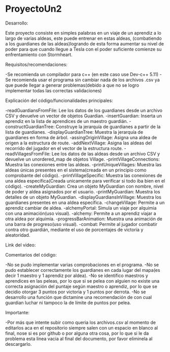 # ProyectoUn2

Desarrollo:

Este proyecto consiste en simples palabras en un viaje de un aprendiz a lo largo de varias aldeas, este puede entrenar en estas aldeas, 
(combatiendo a los guardianes de las aldeas)logrando de esta forma aumentar su nivel de poder para que cuando llegue a Tesla con el poder 
suficiente comienze su enfrentamiento con Stormheart.

Requisitos/recomendaciones:

-Se recomienda un compilador para c++ (en este caso use Dev-c++ 5.11)
-Se recomienda usar el programa sin cambiar nada de los archivos .csv ya que puede llegar a generar problemas(debido a que no se logro implementar todas las
correctas validaciones)

Explicación del código/funcionalidades principales:

-readGuardiansFromFile: Lee los datos de los guardianes desde un archivo CSV y devuelve un vector de objetos Guardian.
-insertGuardian: Inserta un aprendiz en la lista de aprendices de un maestro guardián.
-constructGuardianTree: Construye la jerarquía de guardianes a partir de la lista de guardianes.
-displayGuardianTree: Muestra la jerarquía de guardianes en forma de árbol.
-assingOriginVillage: Asigna una aldea de origen a la estructura de route.
-addNextVillage: Asigna las aldeas del recorrido del jugador en el vector de la estructura route.
-readVillagesFromFile: Lee los datos de las aldeas desde un archivo CSV y devuelve un unordered_map de objetos Village.
-printVillageConnections: Muestra las conexiones entre las aldeas.
-printUniqueVillages: Muestra las aldeas únicas presentes en el sistema(creada en un principio como comprobante del código).
-printVillageSpecific: Muestra las conexiones de una aldea específica(Creada unicamente para verificar si todo iba bien en el código).
-createMyGuardian: Crea un objeto MyGuardian con nombre, nivel de poder y aldea asignados por el usuario.
-printMyGuardian: Muestra los detalles de un objeto MyGuardian.
-displayGuardiansInVillage: Muestra los guardianes presentes en una aldea específica.
-changeVillage: Permite a un aprendiz cambiar de aldea.
-alchemyPortal: Simula un viaje por alquimia con una animación(uso visual).
-alchemy: Permite a un aprendiz viajar a otra aldea por alquimia.
-progressBarAnimation: Muestra una animación de una barra de progreso(uso visual).
-combat: Permite al jugador combatir contra otro guardián, mediante el uso de porcentajes de victoria y aleatoridad.

Link del video:


Comentarios del código:

-No se pudo implementar varias comprobaciones en el programa.
-No se pudo establecer correctamente los guardianes en cada lugar del mapa(es decir 1 maestro y 1 aprendiz por aldea).
-No se identifico maestros y aprendices en las peleas, por lo que si se pelea con alguien no existe una correcta 
asignación del puntaje según maestro o aprendiz, por lo que se decidio otorgar 3 puntos por victoria y 1 puntos por derrota.
-No se desarrollo una función que dictamine una recomendación de con cual guardian luchar ni tampoco la de límite de 
puntos por pelea.

Importante:

-Por más que intente subir como queria los archivos.csv al momento de editarlos aca en el repositorio siempre salen con un espacio en blanco al final,
nose si es por github o por alguna otra cosa, por lo que si le da problema esta linea vacia al final del documento, por favor eliminela al descargarlo.
